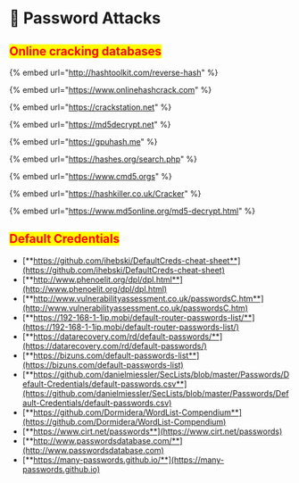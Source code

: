 # 🔴 Password Attacks

## <mark style="color:red;">Online cracking databases</mark>

{% embed url="http://hashtoolkit.com/reverse-hash" %}

{% embed url="https://www.onlinehashcrack.com" %}

{% embed url="https://crackstation.net" %}

{% embed url="https://md5decrypt.net" %}

{% embed url="https://gpuhash.me" %}

{% embed url="https://hashes.org/search.php" %}

{% embed url="https://www.cmd5.orgs" %}

{% embed url="https://hashkiller.co.uk/Cracker" %}

{% embed url="https://www.md5online.org/md5-decrypt.html" %}

## <mark style="color:red;">Default Credentials</mark>

* [**https://github.com/ihebski/DefaultCreds-cheat-sheet**](https://github.com/ihebski/DefaultCreds-cheat-sheet)
* [**http://www.phenoelit.org/dpl/dpl.html**](http://www.phenoelit.org/dpl/dpl.html)
* [**http://www.vulnerabilityassessment.co.uk/passwordsC.htm**](http://www.vulnerabilityassessment.co.uk/passwordsC.htm)
* [**https://192-168-1-1ip.mobi/default-router-passwords-list/**](https://192-168-1-1ip.mobi/default-router-passwords-list/)
* [**https://datarecovery.com/rd/default-passwords/**](https://datarecovery.com/rd/default-passwords/)
* [**https://bizuns.com/default-passwords-list**](https://bizuns.com/default-passwords-list)
* [**https://github.com/danielmiessler/SecLists/blob/master/Passwords/Default-Credentials/default-passwords.csv**](https://github.com/danielmiessler/SecLists/blob/master/Passwords/Default-Credentials/default-passwords.csv)
* [**https://github.com/Dormidera/WordList-Compendium**](https://github.com/Dormidera/WordList-Compendium)
* [**https://www.cirt.net/passwords**](https://www.cirt.net/passwords)
* [**http://www.passwordsdatabase.com/**](http://www.passwordsdatabase.com)
* [**https://many-passwords.github.io/**](https://many-passwords.github.io)
